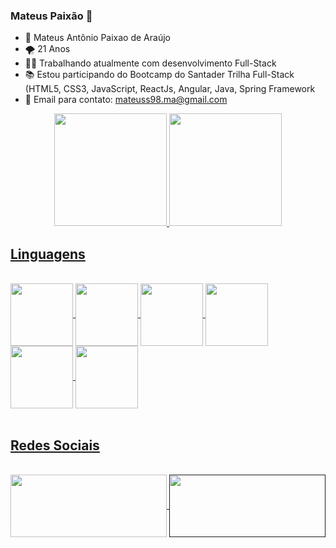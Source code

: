 ### Mateus Paixão 👋


- 🧑 Mateus Antônio Paixao de Araújo
- 🌪  21 Anos 
- 👨‍💻 Trabalhando atualmente com desenvolvimento Full-Stack 
- 📚 Estou participando do Bootcamp do Santader Trilha Full-Stack (HTML5, CSS3, JavaScript, ReactJs, Angular, Java, Spring Framework
- 📩 Email para contato: mateuss98.ma@gmail.com

<div align="center">
  <a href="https://github.com/Mtspx">
  <img height="180em" src="https://github-readme-stats.vercel.app/api?username=MTspx&show_icons=true&theme=dark&include_all_commits=true&count_private=true"/>
  <img height="180em" src="https://github-readme-stats.vercel.app/api/top-langs/?username=Mtspx&layout=compact&langs_count=7&theme=dark"/>
</div>
<div styke="align_itens:center">
  <h2>Linguagens</h2>
<div style="display: inline_block"><br>
  <img align="center" height="100" width="100" src="https://cdn.jsdelivr.net/gh/devicons/devicon/icons/html5/html5-original-wordmark.svg">
  <img align="center" height="100" width="100" src="https://cdn.jsdelivr.net/gh/devicons/devicon/icons/css3/css3-original-wordmark.svg">
  <img align="center" height="100" width="100" src="https://cdn.jsdelivr.net/gh/devicons/devicon/icons/javascript/javascript-original.svg">
  <img align="center" height="100" width="100" src="https://cdn.jsdelivr.net/gh/devicons/devicon/icons/nodejs/nodejs-original-wordmark.svg">
  <img align="center" height="100" width="100" src="https://cdn.jsdelivr.net/gh/devicons/devicon/icons/java/java-original-wordmark.svg">
  <img align="center" height="100" width="100" src="https://cdn.jsdelivr.net/gh/devicons/devicon/icons/spring/spring-original-wordmark.svg">
</div>
  <br>
  <h2>Redes Sociais</h2>
<div style="display: inline_block"><br>
  <a href="https://www.linkedin.com/in/mateus-araujo-5b84b2211/">
  <img align="center" height="100" width="250" src="https://img.shields.io/badge/LinkedIn-0077B5?style=for-the-badge&logo=linkedin&logoColor=white">
  </a>
  <a href=""https://www.instagram.com/matts.arj/>
  <img align="center" height="100" width="250" src="https://img.shields.io/badge/Instagram-E4405F?style=for-the-badge&logo=instagram&logoColor=white">
  </a>
  </div>
